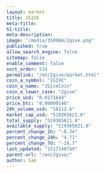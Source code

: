 ```yaml
---
layout: market
title: 2GIVE
meta-title: 
h1-title: 
meta-description: 
image: "/media/350986/2give.png"
published: true
allow_search_engine: false
sitemap: false
enable_comment: false
sort_order: 534
permalink: "/en/2give/market.html"
coin_a_symbol: "2GIVE"
coin_a_name: "2GiveCoin"
coin_a_lower_case: "2give"
price_usd: "0.0171644"
price_btc: "0.00000146"
24h_volume_usd: "18113.6"
market_cap_usd: "519365621.0"
total_supply: "519365621.0"
available_supply: "519365621.0"
percent_change_1h: "-0.24"
percent_change_24h: "4.71"
percent_change_7d: "-14.7"
last_updated: "1517140749"
parent-url: "/en/2give/"
author: Sam
---
```


